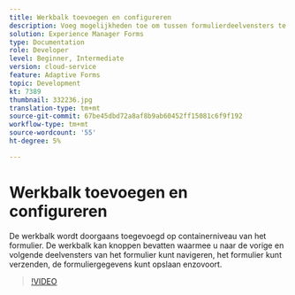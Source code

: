 ```yaml
---
title: Werkbalk toevoegen en configureren
description: Voeg mogelijkheden toe om tussen formulierdeelvensters te navigeren.
solution: Experience Manager Forms
type: Documentation
role: Developer
level: Beginner, Intermediate
version: cloud-service
feature: Adaptive Forms
topic: Development
kt: 7389
thumbnail: 332236.jpg
translation-type: tm+mt
source-git-commit: 67be45dbd72a8af8b9ab60452ff15081c6f9f192
workflow-type: tm+mt
source-wordcount: '55'
ht-degree: 5%

---
```



# Werkbalk toevoegen en configureren

De werkbalk wordt doorgaans toegevoegd op containerniveau van het formulier. De werkbalk kan knoppen bevatten waarmee u naar de vorige en volgende deelvensters van het formulier kunt navigeren, het formulier kunt verzenden, de formuliergegevens kunt opslaan enzovoort.

>[!VIDEO](https://video.tv.adobe.com/v/332236?quality=12&learn=on)

